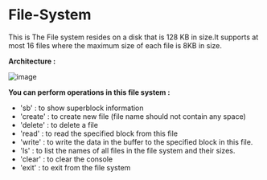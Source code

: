 # File-System
This is The File system resides on a disk that is 128 KB in size.It supports at most 16 files where the maximum size of each file is 8KB in size.

**Architecture :**

![image](https://user-images.githubusercontent.com/77717476/132259825-77e28c1e-f03d-4737-ad76-09b09efdb668.png)

**You can perform operations in this file system :**  
  * 'sb' : to show superblock information
  * 'create' : to create new file (file name should not contain any space)
  * 'delete' : to delete a file
  * 'read' : to read the specified block from this file
  * 'write' : to  write the data in the buffer to the specified block in this file.
  * 'ls' : to list the names of all files in the file system and their sizes.
  * 'clear' : to clear the console
  * 'exit' : to exit from the file system
